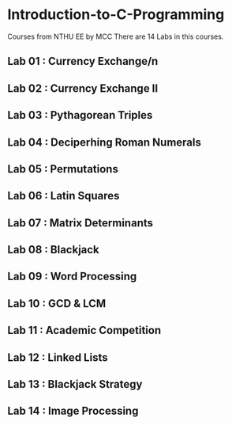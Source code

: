 # Introduction-to-C-Programming
Courses from NTHU EE by MCC
There are 14 Labs in this courses.

Lab 01 : Currency Exchange/n
-
Lab 02 : Currency Exchange II
-
Lab 03 : Pythagorean Triples
-
Lab 04 : Deciperhing Roman Numerals
-
Lab 05 : Permutations
-
Lab 06 : Latin Squares
-
Lab 07 : Matrix Determinants
-
Lab 08 : Blackjack
-
Lab 09 : Word Processing
-
Lab 10 : GCD & LCM
-
Lab 11 : Academic Competition
-
Lab 12 : Linked Lists
-
Lab 13 : Blackjack Strategy
-
Lab 14 : Image Processing
-
